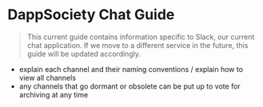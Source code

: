 # DappSociety Chat Guide

> This current guide contains information specific to Slack, our current chat application. If we move to a different service in the future, this guide will be updated accordingly.

- explain each channel and their naming conventions / explain how to view all channels
- any channels that go dormant or obsolete can be put up to vote for archiving at any time

